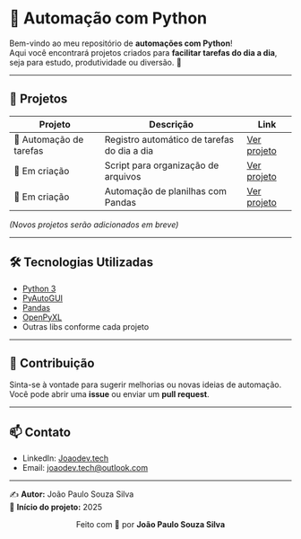 # 🤖 Automação com Python

Bem-vindo ao meu repositório de **automações com Python**!  
Aqui você encontrará projetos criados para **facilitar tarefas do dia a dia**, seja para estudo, produtividade ou diversão. 🚀  

---

## 📂 Projetos

| Projeto | Descrição | Link |
|---------|-----------|------|
| 📌 Automação de tarefas | Registro automático de tarefas do dia a dia | [Ver projeto](https://github.com/Joaodevtech/Automacao_Python/tree/main/Automa%C3%A7%C3%A3o%20para%20tarefas) |
| 📌 Em criação | Script para organização de arquivos | [Ver projeto]() |
| 📌 Em criação | Automação de planilhas com Pandas | [Ver projeto]() |

*(Novos projetos serão adicionados em breve)*  

---

## 🛠 Tecnologias Utilizadas

- [Python 3](https://www.python.org/)  
- [PyAutoGUI](https://pyautogui.readthedocs.io/)  
- [Pandas](https://pandas.pydata.org/)  
- [OpenPyXL](https://openpyxl.readthedocs.io/)  
- Outras libs conforme cada projeto  

---

## 🌟 Contribuição

Sinta-se à vontade para sugerir melhorias ou novas ideias de automação.  
Você pode abrir uma **issue** ou enviar um **pull request**.  

---

## 📫 Contato

- LinkedIn: [Joaodev.tech](https://www.linkedin.com/in/joaopaulodevtech)  
- Email: [joaodev.tech@outlook.com](mailto:joaodev.tech@outlook.com)  

---

✍️ **Autor:** João Paulo Souza Silva  
📅 **Início do projeto:** 2025  

<p align="center">Feito com 💙 por <b>João Paulo Souza Silva</b></p>

